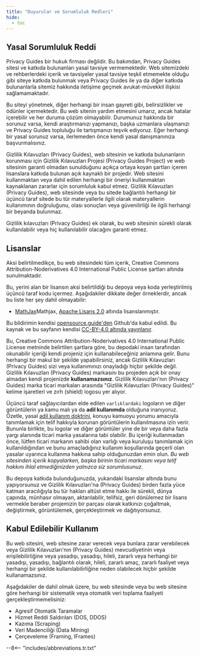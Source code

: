 ```yaml
---
title: "Duyurular ve Sorumluluk Redleri"
hide:
  - toc
---
```


## Yasal Sorumluluk Reddi

Privacy Guides bir hukuk firması değildir. Bu bakımdan, Privacy Guides sitesi ve katkıda bulunanları yasal tavsiye vermemektedir. Web sitemizdeki ve rehberlerdeki içerik ve tavsiyeler yasal tavsiye teşkil etmemekte olduğu gibi siteye katkıda bulunmak veya Privacy Guides ile ya da diğer katkıda bulunanlarla sitemiz hakkında iletişime geçmek avukat-müvekkil ilişkisi sağlamamaktadır.

Bu siteyi yönetmek, diğer herhangi bir insan gayreti gibi, belirsizlikler ve ödünler içermektedir. Bu web sitenin yardım etmesini umarız, ancak hatalar içerebilir ve her duruma çözüm olmayabilir. Durumunuz hakkında bir sorunuz varsa, kendi araştırmanızı yapmanızı, başka uzmanlara ulaşmanızı ve Privacy Guides topluluğu ile tartışmanızı teşvik ediyoruz. Eğer herhangi bir yasal sorunuz varsa, ilerlemeden önce kendi yasal danışmanınıza başvurmalısınız.

Gizlilik Kılavuzları (Privacy Guides), web sitesinin ve katkıda bulunanların korunması için Gizlilik Kılavuzları Projesi (Privacy Guides Project) ve web sitesinin garanti olmadan sunulduğunu açıkça ortaya koyan şartları içeren lisanslara katkıda bulunan açık kaynaklı bir projedir. Web sitesini kullanmaktan veya dahil edilen herhangi bir öneriyi kullanmaktan kaynaklanan zararlar için sorumluluk kabul etmez. Gizlilik Kılavuzları (Privacy Guides), web sitesinde veya bu sitede bağlantılı herhangi bir üçüncü taraf sitede bu tür materyallerle ilgili olarak materyallerin kullanımının doğruluğunu, olası sonuçları veya güvenilirliği ile ilgili herhangi bir beyanda bulunmaz.

Gizlilik kılavuzları (Privacy Guides) ek olarak, bu web sitesinin sürekli olarak kullanılabilir veya hiç kullanılabilir olacağını garanti etmez.

## Lisanslar

Aksi belirtilmedikçe, bu web sitesindeki tüm içerik, Creative Commons Attribution-Noderivatives 4.0 International Public License şartları altında sunulmaktadır.

Bu, yerini alan bir lisansın aksi belirtildiği bu depoya veya koda yerleştirilmiş üçüncü taraf kodu içermez. Aşağıdakiler dikkate değer örneklerdir, ancak bu liste her şey dahil olmayabilir:

* [MathJax](https://github.com/privacyguides/privacyguides.org/blob/main/docs/assets/javascripts/mathjax.js)Mathjax, [Apache Lisans 2.0](https://github.com/privacyguides/privacyguides.org/blob/main/docs/assets/javascripts/LICENSE.mathjax.txt) altında lisanslanmıştır.

Bu bildirimin kendisi [opensource.guide'den](https://github.com/github/opensource.guide/blob/master/notices.md) Github'da kabul edildi. Bu kaynak ve bu sayfanın kendisi [CC-BY-4.0 altında yayınlanır](https://github.com/github/opensource.guide/blob/master/LICENSE).

Bu, Creative Commons Attribution-Noderivatives 4.0 International Public License metninde belirtilen şartlara göre, bu depodaki insan tarafından okunabilir içeriği kendi projeniz için kullanabileceğiniz anlamına gelir. Bunu herhangi bir makul bir şekilde yapabilirsiniz, ancak Gizlilik Kılavuzları (Privacy Guides) sizi veya kullanımınızı onayladığı hiçbir şekilde değil. Gizlilik Kılavuzları (Privacy Guides) markasını bu projeden açık bir onay almadan kendi projenizde **kullanamazsınız**. Gizlilik Kılavuzları'nın (Privacy Guides) marka ticari markaları arasında "Gizlilik Kılavuzları (Privacy Guides)" kelime işaretleri ve zırh (shield) logosu yer alıyor.

Üçüncü taraf sağlayıcılardan elde edilen `varlıklardaki` logoların ve diğer görüntülerin ya kamu malı ya da **adil kullanımda** olduğuna inanıyoruz. Özetle, yasal [adil kullanım doktrini](https://www.copyright.gov/fair-use/more-info.html), konuyu kamuoyu yorumu amacıyla tanımlamak için telif hakkıyla korunan görüntülerin kullanılmasına izin verir. Bununla birlikte, bu logolar ve diğer görüntüler yine de bir veya daha fazla yargı alanında ticari marka yasalarına tabi olabilir. Bu içeriği kullanmadan önce, lütfen ticari markanın sahibi olan varlığı veya kuruluşu tanımlamak için kullanıldığından ve bunu amaçladığınız kullanım koşullarında geçerli olan yasalar uyarınca kullanma hakkına sahip olduğunuzdan emin olun. *Bu web sitesinden içerik kopyalarken, başka birinin ticari markasını veya telif hakkını ihlal etmediğinizden yalnızca siz sorumlusunuz.*

Bu depoya katkıda bulunduğunuzda, yukarıdaki lisanslar altında bunu yapıyorsunuz ve Gizlilik Kılavuzları'na (Privacy Guides) birden fazla yüce katman aracılığıyla bu tür hakları altüst etme hakkı ile sürekli, dünya çapında, münhasır olmayan, aktarılabilir, telifsiz, geri dönülemez bir lisans vermekle beraber projemizin bir parçası olarak katkınızı çoğaltmak, değiştirmek, görüntülemek, gerçekleştirmek ve dağıtıyorsunuz.

## Kabul Edilebilir Kullanım

Bu web sitesini, web sitesine zarar verecek veya bunlara zarar verebilecek veya Gizlilik Kılavuzları'nın (Privacy Guides) mevcudiyetinin veya erişilebilirliğine veya yasadışı, yasadışı, hileli, zararlı veya herhangi bir yasadışı, yasadışı, bağlantılı olarak, hileli, zararlı amaç, zararlı faaliyet veya herhangi bir şekilde kullanılabilirliğine neden olabilecek hiçbir şekilde kullanamazsınız.

Aşağıdakiler de dahil olmak üzere, bu web sitesinde veya bu web sitesine göre herhangi bir sistematik veya otomatik veri toplama faaliyeti gerçekleştirmemelisiniz:

* Agresif Otomatik Taramalar
* Hizmet Reddi Saldırıları (DOS, DDOS)
* Kazıma (Scraping)
* Veri Madenciliği (Data Mining)
* Çerçeveleme (Framing, IFrames)

--8<-- "includes/abbreviations.tr.txt"
